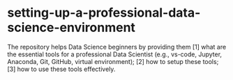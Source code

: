 # setting-up-a-professional-data-science-environment
The repository helps Data Science beginners by providing them [1] what are the essential tools for a professional Data Scientist (e.g., vs-code, Jupyter, Anaconda, Git, GitHub, virtual environment); [2] how to setup these tools; [3] how to use these tools effectively. 
